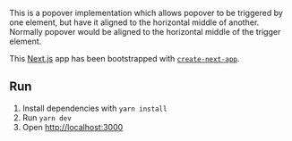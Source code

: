 This is a popover implementation which allows popover to be triggered by one element, but have it aligned to the horizontal middle of another. Normally popover would be aligned to the horizontal middle of the trigger element.

This [Next.js](https://nextjs.org/) app has been bootstrapped with [`create-next-app`](https://github.com/vercel/next.js/tree/canary/packages/create-next-app).

## Run

1. Install dependencies with `yarn install`
1. Run `yarn dev`
1. Open [http://localhost:3000](http://localhost:3000)
